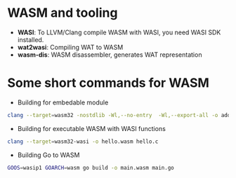 # WASM and tooling

* **WASI**: To LLVM/Clang compile WASM with WASI, you need WASI SDK installed.
* **wat2wasi**: Compiling WAT to WASM
* **wasm-dis**: WASM disassembler, generates WAT representation


# Some short commands for WASM

* Building for embedable module
```bash
clang --target=wasm32 -nostdlib -Wl,--no-entry  -Wl,--export-all -o add.wasm add.c
```
* Building for executable WASM with WASI functions
```bash
clang --target=wasm32-wasi -o hello.wasm hello.c
```
* Building Go to WASM
```bash
GOOS=wasip1 GOARCH=wasm go build -o main.wasm main.go
```

